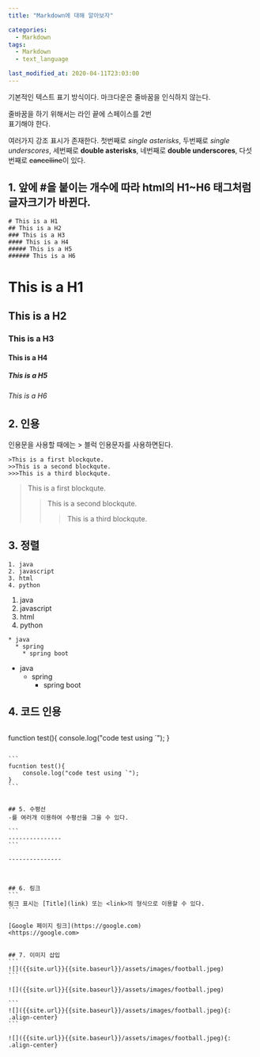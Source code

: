 ```yaml
---
title: "Markdown에 대해 알아보자"

categories:
  - Markdown
tags:
  - Markdown
  - text_language

last_modified_at: 2020-04-11T23:03:00
---
```


기본적인 텍스트 표기 방식이다.
마크다운은 줄바꿈을 인식하지 않는다.

줄바꿈을 하기 위해서는 라인 끝에 스페이스를 2번  
표기해야 한다.

여러가지 강조 표시가 존재한다. 첫번째로 *single asterisks*,
두번째로 _single underscores_, 세번째로 **double asterisks**, 네번째로 __double underscores__, 다섯번째로 ~~cancelline~~이 있다.


## 1. 앞에 #을 붙이는 개수에 따라 html의 H1~H6 태그처럼 글자크기가 바뀐다.

```
# This is a H1
## This is a H2
### This is a H3
#### This is a H4
##### This is a H5
###### This is a H6
```

# This is a H1

## This is a H2

### This is a H3

#### This is a H4

##### This is a H5

###### This is a H6  
  
  
## 2. 인용  
인용문을 사용할 때에는 > 블럭 인용문자를 사용하면된다.

```
>This is a first blockqute.
>>This is a second blockqute.
>>>This is a third blockqute.
```

>This is a first blockqute.
>>This is a second blockqute.
>>>This is a third blockqute.


## 3. 정렬  

```
1. java
2. javascript
3. html
4. python
```

1. java
2. javascript
3. html
4. python


```
* java
  * spring
    * spring boot
```

* java
  * spring
    * spring boot



## 4. 코드 인용  
```를 코드 앞뒤에 붙여 코드 인용 가능

``````
function test(){
	console.log("code test using `");
}
``````

```
fucntion test(){
	console.log("code test using `");
}
```


## 5. 수평선  
-를 여러개 이용하여 수평선을 그을 수 있다.

```
---------------
```

---------------



## 6. 링크  
```
링크 표시는 [Title](link) 또는 <link>의 형식으로 이용할 수 있다.  
```

[Google 페이지 링크](https://google.com)  
<https://google.com>


## 7. 이미지 삽입  
```
![]({{site.url}}{{site.baseurl}}/assets/images/football.jpeg)
```

![]({{site.url}}{{site.baseurl}}/assets/images/football.jpeg)

```
![]({{site.url}}{{site.baseurl}}/assets/images/football.jpeg){: .align-center}
```

![]({{site.url}}{{site.baseurl}}/assets/images/football.jpeg){: .align-center}
